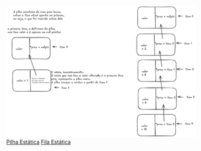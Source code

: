 ![Diagrama de pilhas dinâmicas](docs/pilha_dinamica_explicacao.png)
[Pilha Estática](../Aula-7/)
[Fila Estática](../Aula-9/)
